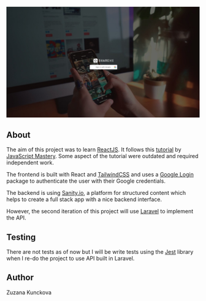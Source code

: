![](public/shareme.jpg)

## About
The aim of this project was to learn [ReactJS](https://reactjs.org/). It follows this [tutorial](https://www.youtube.com/watch?v=XxXyfkrP298&t=13s) by [JavaScript Mastery](https://twitter.com/jsmasterypro). Some aspect of the tutorial were outdated and required independent work. 

The frontend is built with React and [TailwindCSS](https://tailwindcss.com/) and uses a [Google Login](https://www.npmjs.com/package/@react-oauth/google) package to authenticate the user with their Google credentials.

The backend is using [Sanity.io](https://www.sanity.io/), a platform for structured content which helps to create a full stack app with a nice backend interface.

However, the second iteration of this project will use [Laravel](https://www.laravel.com) to implement the API.

## Testing
There are not tests as of now but I will be write tests using the [Jest](https://www.jest.io) library when I re-do the project to use API built in Laravel.

## Author
Zuzana Kunckova
